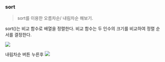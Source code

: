 ### sort

> sort를 이용한 오름차순/ 내림차순 해보기.

sort()는 비교 함수로 배열을 정렬한다. 비교 함수는 두 인수의 크기를 비교하여 정렬 순서를 결정한다.

![](https://images.velog.io/images/rockjeon/post/eae5378a-8926-4b83-9ca8-9424bafc9d69/image.png)

내림차순 버튼 누른후
![](https://images.velog.io/images/rockjeon/post/88de916b-fe35-4f61-8f65-98b73eb1f55a/image.png)